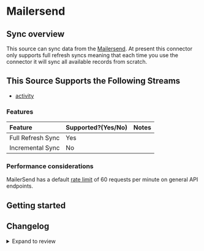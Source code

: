 # Mailersend

## Sync overview

This source can sync data from the [Mailersend](https://developers.mailersend.com/#mailersend-api). At present this connector only supports full refresh syncs meaning that each time you use the connector it will sync all available records from scratch.

## This Source Supports the Following Streams

- [activity](https://developers.mailersend.com/api/v1/activity.html#get-a-list-of-activities)

### Features

| Feature           | Supported?\(Yes/No\) | Notes |
| :---------------- | :------------------- | :---- |
| Full Refresh Sync | Yes                  |       |
| Incremental Sync  | No                   |       |

### Performance considerations

MailerSend has a default [rate limit](https://developers.mailersend.com/general.html#api-response) of 60 requests per minute on general API endpoints.

## Getting started

## Changelog

<details>
  <summary>Expand to review</summary>

| Version | Date       | Pull Request                                             | Subject                                  |
| :------ | :--------- | :------------------------------------------------------- | :--------------------------------------- |
| 0.1.4 | 2024-06-25 | [40473](https://github.com/airbytehq/airbyte/pull/40473) | Update dependencies |
| 0.1.3 | 2024-06-22 | [39995](https://github.com/airbytehq/airbyte/pull/39995) | Update dependencies |
| 0.1.2 | 2024-06-06 | [39237](https://github.com/airbytehq/airbyte/pull/39237) | [autopull] Upgrade base image to v1.2.2 |
| 0.1.1 | 2024-05-31 | [38811](https://github.com/airbytehq/airbyte/pull/38811) | [autopull] Migrate to base image and poetry |
| 0.1.0 | 2022-11-13 | [18669](https://github.com/airbytehq/airbyte/pull/18669) | 🎉 New Source: Mailersend [low-code CDK] |

</details>
